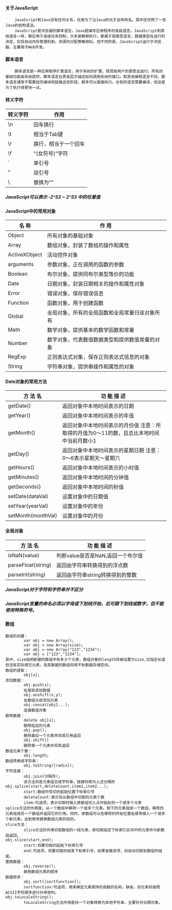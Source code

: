 #### 关于JavaScript
		JavaScript和Java没有任何关系，仅是为了沾Java的光才这样命名。其中还仿照了一些Java的结构语法。
    	JavaScript是浏览器的脚本语言，Java是编写应用程序的高级语言。JavaScript和其他语言一样，都应用于高级任务控制，大多是解释执行，都属于弱类型语言，数据类型在运行时决定，实现自动内存管理机制，资源的分配策略相似。但不同的是，JavaScript运行于浏览器，主要用于Web开发。
#### 脚本语言
		脚本语言是一种应用程序扩展语言，用于系统的扩展，使其按用户的意愿去运行。所有的基础功能由系统提供，脚本语言在更高层次描述如何调用系统的接口。和其他编程语言不同，脚本语言通常不需要经历编译和链接这些阶段，都多可以直接执行。也有的语言需要编译，但这是为了执行得更快一点。

#### 转义字符
 转义字符 | 作用
---------|-----------
\n       |回车换行
\t       |相当于Tab键
\r       |换行，相当于一个回车
\f       |"(女符号)"字符
\`       |单引号
\"       |双引号
\\       |替换为"\"
##### JavaScript可以表示 -2^53 ~ 2^53 中的任意值

#### JavaScript中的常用对象
 名 称	    |	作  用	
 ------------|-------------
 Object      |所有对象的基础对象
 Array       |数组对象，封装了数组的操作和属性
 ActiveXObject|活动控件对象
 arguments   |参数对象，正在调用的函数的参数
 Boolean  	 |布尔对象，提供同布尔类型等价的功能
 Date        |日期对象，封装日期相关的操作和属性对象
 Error		 |错误对象，保存错误信息
 Function	 |函数对象，用于创建函数
 Global 	 |全局对象，所有的全局函数和全局常量归该对象所有
 Math		 |数学对象，提供基本的数学函数和常量
 Number		 |数字对象，代表数值数据类型和提供数值常量的对象
 RegExp		 |正则表达式对象，保存正则表达式信息的对象
 String		 |字符串对象，提供串操作和属性的对象

#### Date对象的常用方法
方 法 名     | 功 能 描 述  
------------|-------------
getDate()   |返回对象中本地时间表示的日期
getYear()   |返回对象中本地时间表示的年值
getMonth()  |返回对象中本地时间表示的月份值           注意：所取得的月值为0～11的数，且总比本地时间中当前月数小1
getDay()    |返回对象中本地时间表示的星期日期          注意：0～6表示星期天～星期六
getHours()  |返回对象中本地时间表示的小时值
getMinutes()|返回对象中本地时间的分钟值
getSeconds()|返回对象中本地时间的秒值
setDate(dataVal)|设置对象中的日期值
setYear(yearVal)|设置对象中的年份
setMonth(monthVal)|设置对象中的月份

#### 全局对象
方 法 名     | 功 能 描 述
------------|-----------
isNaN(value)|判断value是否是NaN,返回一个布尔值
parseFloat(string)|返回由字符串转换得到的浮点数
parseInt(string)|返回由字符串string转换得到的整数

##### JavaScript对于字符和字符串并不区分
##### JavaScript变量的命名必须以字母或下划线开始，后可跟下划线或数字，但不能使用特殊符号。
#### 数组
	数组的创建： 
    		var obj = new Array();
    		var obj = new Array(size);
            var obj = new Array("123","1234");
            var obj = ["123","1234"];
	其中，size指明新建的数组中有多少个元素，数组对象的length将被设置为size,仅指定长度但没有实际填充元素，及其数据的数组将得不到数据存储空间。
    数组的提取：
    		obj[x];
    添加数据：
    	    obj.push(x);
            在尾部添加数据
            obj.unshift(x,y);
            在数组头部添加元素
            obj.concat(obj1...);
            连接数组对象
    删除数据：
    		delete obj[x];
            删除指定的元素
            obj.pop();
            删除最后一个元素并将其引用返回
            obj.shift()
            删除第一个元素并将其返回
    数组元素个数：
    		obj.length;
    数组转换成字符串：
    		obj.toString([radix]);
    字符连接：
    		obj.join(分隔符);
            该方法将各元素组合成字符串，链接符即为上述分隔符
    obj.splice(start,deleteCount,item1,item2...);
    		start:数组中剪切的起始位置下标索引号
            deleteCount:表示将从数组中切取的元素个数
            item:可选项，表示切取时插入原数组切入点开始处的一个或多个元素
    splice方法的作用是，从一个数组中移除一个或多个元素。剩下的元素组成一个数组，移除的元素组成另一个数组并返回它的引用。同时，原数组可以在移除的开始位置处顺带插入一个或多个新元素，达到修改替换数组元素的目的。
    slice方法：
    		slice方法的作用切取数组的一段元素，即切取指定下标索引区间中的元素作为新数组返回。
    obj.slice(start,end);
    		start:将要切取的起始下标索引号
    		end:可选项，将要切取的结束下标索引号，如果省略该项，则自动切取到数组的结尾。
    置换数据：
    		obj.reverse();
        	颠倒数组元素的顺序
    数据排序：
    		obj.sort([sortfunction]);
            sortfunction:可选项，用来确定元素顺序的函数的名称。缺省，则元素将按照ACSII字符顺序进行升序排列。
    obj.toLocaleString();
    		toLocaleString方法作用是将一个对象转换为本地字符串，主要针对日期对象。